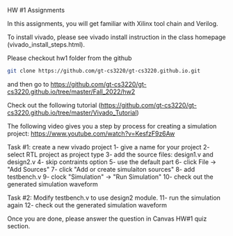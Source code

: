 HW #1 Assignments 

In this assignments, you will get familiar with Xilinx tool chain and Verilog. 

To install vivado, please see vivado install instruction in the class
homepage (vivado_install_steps.html). 

Please checkout hw1 folder from the github
```bash
git clone https://github.com/gt-cs3220/gt-cs3220.github.io.git
```
and then go to https://github.com/gt-cs3220/gt-cs3220.github.io/tree/master/Fall_2022/hw2

Check out the following tutorial (https://github.com/gt-cs3220/gt-cs3220.github.io/tree/master/Vivado_Tutorial) 

The following video gives you a step by process for creating a simulation project: https://www.youtube.com/watch?v=KesfzF9z6Aw

Task #1: create a new vivado project
1- give a name for your project
2- select RTL project as project type
3- add the source files: design1.v and design2.v
4- skip contraints option
5- use the default part
6- click File -> "Add Sources"
7- click "Add or create simulaiton sources"
8- add testbench.v
9- clock "Simulation" -> "Run Simulation"
10- check out the generated simulation waveform

Task #2: Modify testbench.v to use design2 module.
11- run the simulation again
12- check out the generated simulation waveform

Once you are done, please answer the question in Canvas HW#1 quiz section. 
